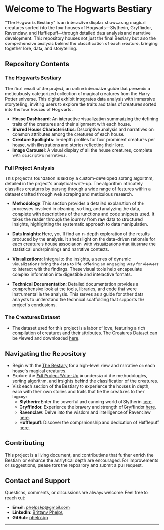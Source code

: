 # Welcome to The Hogwarts Bestiary
"The Hogwarts Bestiary" is an interactive display showcasing magical creatures sorted into the four houses of Hogwarts—Slytherin, Gryffindor, Ravenclaw, and Hufflepuff—through detailed data analysis and narrative development. This repository houses not just the final Bestiary but also the comprehensive analysis behind the classification of each creature, bringing together lore, data, and storytelling.

## Repository Contents

### The Hogwarts Bestiary
The final result of the project, an online interactive guide that presents a meticulously categorized collection of magical creatures from the Harry Potter universe. This digital exhibit integrates data analysis with immersive storytelling, inviting users to explore the traits and tales of creatures sorted into the four houses of Hogwarts.

- **House Dashboard**: An interactive visualization summarizing the defining traits of the creatures and their alignment with each house.
- **Shared House Characteristics**: Descriptive analysis and narratives on common attributes among the creatures of each house.
- **Creature Spotlights**: In-depth profiles for four prominent creatures per house, with illustrations and stories reflecting their lore.
- **Image Carousel**: A visual display of all the house creatures, complete with descriptive narratives.

### Full Project Analysis
This project's foundation is laid by a custom-developed sorting algorithm, detailed in the project's analytical write-up. The algorithm intricately classifies creatures by parsing through a wide range of features within a dataset crafted through web scraping and meticulous research.

- **Methodology**: This section provides a detailed explanation of the processes involved in cleaning, sorting, and analyzing the data, complete with descriptions of the functions and code snippets used. It takes the reader through the journey from raw data to structured insights, highlighting the systematic approach to data manipulation.

- **Data Insights**: Here, you'll find an in-depth exploration of the results produced by the analysis. It sheds light on the data-driven rationale for each creature's house association, with visualizations that illustrate the statistical underpinnings and narrative contexts.

- **Visualizations**: Integral to the insights, a series of dynamic visualizations bring the data to life, offering an engaging way for viewers to interact with the findings. These visual tools help encapsulate complex information into digestible and interactive formats.

- **Technical Documentation**: Detailed documentation provides a comprehensive look at the tools, libraries, and code that were instrumental in the analysis. This serves as a guide for other data analysts to understand the technical scaffolding that supports the project's conclusions.

### The Creatures Dataset
- The dataset used for this project is a labor of love, featuring a rich compilation of creatures and their attributes. The Creatures Dataset can be viewed and downloaded [here](https://github.com/phelpsbp/The-Hogwarts-Bestiary/blob/main/updated_new_creatures_dataset.xlsx).

## Navigating the Repository

- Begin with the [The Bestiary](https://phelpsbp.github.io/The-Hogwarts-Bestiary/) for a high-level view and narrative on each house's magical creatures.
- Explore the [Full Project Write-Up](https://phelpsbp.github.io/The-Hogwarts-Bestiary/full_project_analysis.html) to understand the methodologies, sorting algorithm, and insights behind the classification of the creatures.
- Visit each section of the Bestiary to experience the houses in depth, each with their own stories and traits that tie the creatures to their legacy:
    - **Slytherin**: Enter the powerful and cunning world of Slytherin [here](https://phelpsbp.github.io/The-Hogwarts-Bestiary/#1).
    - **Gryffindor**: Experience the bravery and strength of Gryffindor [here](https://phelpsbp.github.io/The-Hogwarts-Bestiary/#2).
    - **Ravenclaw**: Delve into the wisdom and intelligence of Ravenclaw [here](https://phelpsbp.github.io/The-Hogwarts-Bestiary/#3).
    - **Hufflepuff**: Discover the companionship and dedication of Hufflepuff [here](https://phelpsbp.github.io/The-Hogwarts-Bestiary/#4).

## Contributing

This project is a living document, and contributions that further enrich the Bestiary or enhance the analytical depth are encouraged. For improvements or suggestions, please fork the repository and submit a pull request.

## Contact and Support

Questions, comments, or discussions are always welcome. Feel free to reach out:

- **Email**: [phelpsbp@gmail.com](mailto:phelpsbp@gmail.com)
- **LinkedIn**: [Brittany Phelps](https://www.linkedin.com/in/brittany-everette/)
- **GitHub**: [phelpsbp](https://github.com/phelpsbp)

---
